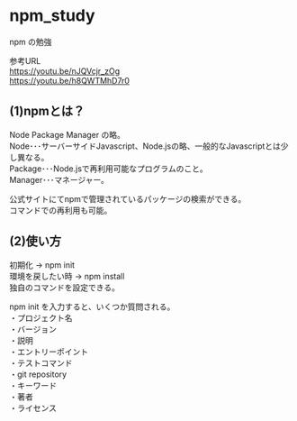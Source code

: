 # npm_study
npm の勉強

参考URL<br>
<https://youtu.be/nJQVcjr_zOg><br>
<https://youtu.be/h8QWTMhD7r0><br>

## (1)npmとは？
   Node Package Manager の略。<br>
   Node･･･サーバーサイドJavascript、Node.jsの略、一般的なJavascriptとは少し異なる。<br>
   Package･･･Node.jsで再利用可能なプログラムのこと。<br>
   Manager･･･マネージャー。<br>

   公式サイトにてnpmで管理されているパッケージの検索ができる。<br>
   コマンドでの再利用も可能。<br>

## (2)使い方
   初期化 → npm init<br>
   環境を戻したい時 → npm install<br>
   独自のコマンドを設定できる。<br>

   npm init を入力すると、いくつか質問される。<br>
   ・プロジェクト名<br>
   ・バージョン<br>
   ・説明<br>
   ・エントリーポイント<br>
   ・テストコマンド<br>
   ・git repository<br>
   ・キーワード<br>
   ・著者<br>
   ・ライセンス<br>